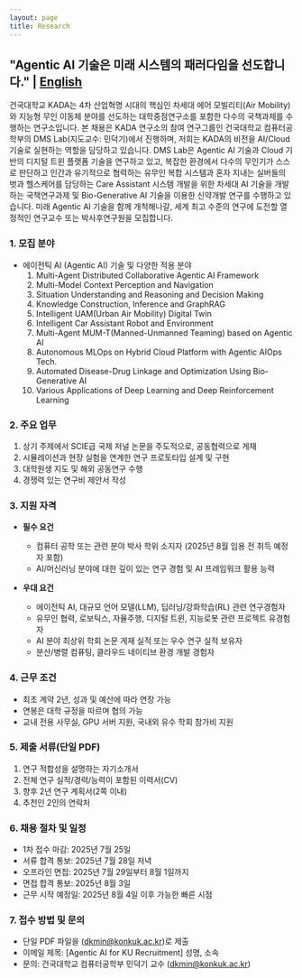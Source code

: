 ```yaml
---
layout: page
title: Research
---
```


## "Agentic AI 기술은 미래 시스템의 패러다임을 선도합니다." | [English](/recruit/)

건국대학교 KADA는 4차 산업혁명 시대의 핵심인 차세대 에어 모빌리티(Air Mobility)와 지능형 무인 이동체 분야를 선도하는 대학중점연구소를 포함한 다수의 국책과제를 수행하는 연구소입니다. 
본 채용은 KADA 연구소의 참여 연구그룹인 건국대학교 컴퓨터공학부의 DMS Lab(지도교수: 민덕기)에서 진행하며, 저희는 KADA의 비전을 AI/Cloud 기술로 실현하는 역할을 담당하고 있습니다. DMS Lab은 Agentic AI 기술과 Cloud 기반의 디지털 트윈 플랫폼 기술을 연구하고 있고, 복잡한 환경에서 다수의 무인기가 스스로 판단하고 인간과 유기적으로 협력하는 유무인 복합 시스템과 혼자 지내는 실버들의 벗과 헬스케어를 담당하는 Care Assistant 시스템 개발을 위한 차세대 AI 기술을 개발하는 국책연구과제 및 Bio-Generative AI 기술을 이용한 신약개발 연구를 수행하고 있습니다.
미래 Agentic AI 기술을 함께 개척해나갈, 세계 최고 수준의 연구에 도전할 열정적인 연구교수 또는 박사후연구원을 모집합니다.

### 1. 모집 분야
- 에이전틱 AI (Agentic AI) 기술 및 다양한 적용 분야
  1. Multi-Agent Distributed Collaborative Agentic AI Framework
  2. Multi-Model Context Perception and Navigation
  3. Situation Understanding and Reasoning and Decision Making
  4. Knowledge Construction, Inference and GraphRAG
  5. Intelligent UAM(Urban Air Mobility) Digital Twin 
  6. Intelligent Car Assistant Robot and Environment
  7. Multi-Agent MUM-T(Manned-Unmanned Teaming) based on Agentic AI
  8. Autonomous MLOps on Hybrid Cloud Platform with Agentic AIOps Tech.
  9. Automated Disease-Drug Linkage and Optimization Using Bio-Generative AI
  10. Various Applications of Deep Learning and Deep Reinforcement Learning

### 2. 주요 업무
1. 상기 주제에서 SCIE급 국제 저널 논문을 주도적으로, 공동협력으로 게재
2. 시뮬레이션과 현장 실험을 연계한 연구 프로토타입 설계 및 구현
3. 대학원생 지도 및 해외 공동연구 수행
4. 경쟁력 있는 연구비 제안서 작성

### 3. 지원 자격
- **필수 요건**
   - 컴퓨터 공학 또는 관련 분야 박사 학위 소지자 (2025년 8월 임용 전 취득 예정자 포함)
   - AI/머신러닝 분야에 대한 깊이 있는 연구 경험 및 AI 프레임워크 활용 능력

- **우대 요건**
   - 에이전틱 AI, 대규모 언어 모델(LLM), 딥러닝/강화학습(RL) 관련 연구경험자
   - 유무인 협력, 로보틱스, 자율주행, 디지털 트윈, 지능로봇 관련 프로젝트 유경험자
   - AI 분야 최상위 학회 논문 게재 실적 또는 우수 연구 실적 보유자
   - 분산/병렬 컴퓨팅, 클라우드 네이티브 환경 개발 경험자

### 4. 근무 조건
- 최초 계약 2년, 성과 및 예산에 따라 연장 가능
- 연봉은 대학 규정을 따르며 협의 가능
- 교내 전용 사무실, GPU 서버 지원, 국내외 유수 학회 참가비 지원

### 5. 제출 서류(단일 PDF)
1. 연구 적합성을 설명하는 자기소개서
2. 전체 연구 실적/경력/능력이 포함된 이력서(CV)
3. 향후 2년 연구 계획서(2쪽 이내)
4. 추천인 2인의 연락처

### 6. 채용 절차 및 일정
- 1차 접수 마감: 2025년 7월 25일 
- 서류 합격 통보: 2025년 7월 28일 저녁
- 오프라인 면접: 2025년 7월 29일부터 8월 1일까지
- 면접 합격 통보: 2025년 8월 3일
- 근무 시작 예정일: 2025년 8월 4일 이후 가능한 빠른 시점

### 7. 접수 방법 및 문의
- 단일 PDF 파일을 (dkmin@konkuk.ac.kr)로 제출
- 이메일 제목: \[Agentic AI for KU Recruitment] 성명, 소속
- 문의: 건국대학교 컴퓨터공학부 민덕기 교수 (dkmin@konkuk.ac.kr)